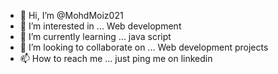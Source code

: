 - 👋 Hi, I’m @MohdMoiz021
- 👀 I’m interested in ... Web development
- 🌱 I’m currently learning ... java script
- 💞️ I’m looking to collaborate on ... Web development projects
- 📫 How to reach me ... just ping me on linkedin 

<!---
MohdMoiz021/MohdMoiz021 is a ✨ special ✨ repository because its `README.md` (this file) appears on your GitHub profile.
You can click the Preview link to take a look at your changes.
--->
